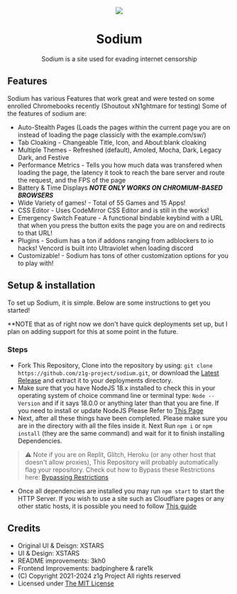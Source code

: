 <div>
  <p align="center">
    <img src="./sodium-static/public/sodium.png">
  </p>
  <h1 align="center">Sodium</h1>
  <p align="center">Sodium is a site used for evading internet censorship</p>
</div>

## Features

Sodium has various Features that work great and were tested on some enrolled Chromebooks recently (Shoutout xN1ghtmare for testing)
Some of the features of sodium are:

- Auto-Stealth Pages (Loads the pages within the current page you are on instead of loading the page classicly with the example.com/sw/)
- Tab Cloaking - Changeable Title, Icon, and About:blank cloaking
- Multiple Themes - Refreshed (default), Amoled, Mocha, Dark, Legacy Dark, and Festive
- Performance Metrics - Tells you how much data was transfered when loading the page, the latency it took to reach the bare server and route the request, and the FPS of the page
- Battery & Time Displays ***NOTE ONLY WORKS ON CHROMIUM-BASED BROWSERS***
- Wide Variety of games! - Total of 55 Games and 15 Apps!
- CSS Editor - Uses CodeMirror CSS Editor and is still in the works!
- Emergency Switch Feature - A functional bindable keybind with a URL that when you press the button exits the page you are on and redirects to that URL!
- Plugins - Sodium has a ton if addons ranging from adblockers to io hacks! Vencord is built into Ultraviolet when loading discord
- Customizable! - Sodium has tons of other customization options for you to play with!

## Setup & installation

To set up Sodium, it is simple. Below are some instructions to get you started!

**NOTE that as of right now we don't have quick deployments set up, but I plan on adding support for this at some point in the future.

### Steps

- Fork This Repository, Clone into the repository by using: `git clone https://github.com/z1g-project/sodium.git`, or download the [Latest Release](https://github.com/z1g-project/sodium/releases) and extract it to your deployments directory.
- Make sure that you have NodeJS 18.x installed to check this in your operating system of choice command line or terminal type: `Node --Version` and if it says 18.0.0 or anything later than that you are fine. If you need to install or update NodeJS Please Refer to [This Page](https://nodejs.org/en/download)
- Next, after all these things have been completed. Please make sure you are in the directory with all the files inside it. Next Run `npm i` or `npm install` (they are the same command) and wait for it to finish installing Dependencies.

> ⚠️ Note if you are on Replit, Glitch, Heroku (or any other host that doesn't allow proxies), This Repository will probably automatically flag your repository. Check out how to Bypass these Restrictions here: [Bypassing Restrictions](https://github.com/holy-unblocker/website-aio/wiki/Circumventing-deployment-restrictions)

- Once all dependencies are installed you may run `npm start` to start the HTTP Server. If you wish to use a site such as Cloudflare pages or any other static hosts, it is possible you need to follow [This guide](static-hosting.md)

## Credits

- Original UI & Deisgn: XSTARS
- UI & Design: XSTARS
- README improvements: 3kh0
- Frontend Improvements: badpinghere & rare1k
- (C) Copyright 2021-2024 z1g Project All rights reserved
- Licensed under [The MIT License](https://github.com/z1g-project/sodium/blob/master/LICENSE.txt)
